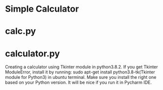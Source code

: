 # Simple Calculator

# calc.py
# calculator.py
Creating a calculator using Tkinter module in python3.8.2. If you get Tkinter ModuleError, install it by running:
sudo apt-get install python3.8-tk(Tkinter module for Python3) in ubuntu terminal. Make sure you install the right one based on your Python version. 
It will be nice if you run it in Pycharm IDE. 

